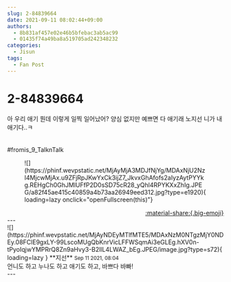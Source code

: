 ```yaml
---
slug: 2-84839664
date: 2021-09-11 08:02:44+09:00
authors:
  - 8b831af457e02e46b5bfebac3ab5ac99
  - 01435f74a49ba8a519705ad242348232
categories:
  - Jisun
tags:
  - Fan Post
---
```


# 2-84839664

<div class="post-container" markdown="1">
<div class="content-container md-sidebar__scrollwrap" markdown="1">

아 우리 애기 뭔데 이렇게 일찍 일어났어? 양심 없지만 예쁘면 다 애기래 노지선 니가 내 애기다..ㅋ<br><br><br>\#fromis_9_TalknTalk
<figure markdown="1">
![](https://phinf.wevpstatic.net/MjAyMjA3MDJfNjYg/MDAxNjU2NzI4MjcwMjAx.u9ZFjRpJKwYxCk3ijZ7_JkvxGhAfofs2aIyzAytPYYkg.REHgCh0GhJMlUFfP2D0sSD75cR28_yQhl4RPYKXxZhIg.JPEG/a82f45ae415c40859a4b73aa26949eed312.jpg?type=e1920){ loading=lazy onclick="openFullscreen(this)"}
</figure>


</div>
</div>

<div style="text-align: right;" markdown="1">
<a href="https://weverse.io/fromis9/fanpost/2-84839664" style="text-align: right;">:material-share:{.big-emoji}</a>
</div>
---

<div class="comments-container md-sidebar__scrollwrap" markdown="1">
<div class="comment" markdown="1">
<div class='id-container' markdown="1">
![](https://phinf.wevpstatic.net/MjAyNDEyMTlfMTE5/MDAxNzM0NTgzMjY0NDEy.08FClE9gxLY-99LscoMUgQbKnrVicLFFWSqmAi3eGLEg.hXV0n-tPyoIqjwYMPRrQ8Zn9aHvy3-B2llL4LWAZ_bEg.JPEG/image.jpg?type=s72){ loading=lazy }
**<span class="artist">지선</span>** <small>Sep 11 2021, 08:04</small><br>
</div>
<div class='comment-body' markdown="1">
언니도 하고 누나도 하고 애기도 하고, 바쁘다 바빠!
</div>
</div>
</div>
---
